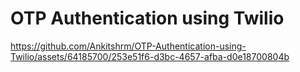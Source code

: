 # OTP Authentication using Twilio
 


https://github.com/Ankitshrm/OTP-Authentication-using-Twilio/assets/64185700/253e51f6-d3bc-4657-afba-d0e18700804b

